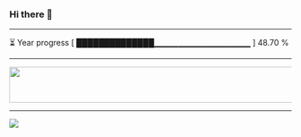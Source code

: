 ### Hi there 👋
---
⏳ Year progress [ ██████████████▁▁▁▁▁▁▁▁▁▁▁▁▁▁▁▁ ] 48.70 %

---

<a href="https://dev.chrisewart.com/spotify?open">
    <img src="https://dev.chrisewart.com/spotify" width="540" height="64">
</a> 


---
![](https://komarev.com/ghpvc/?username=ChrisE217&color=656d6f&abbreviated=true&label=Views&style=for-the-badge)

